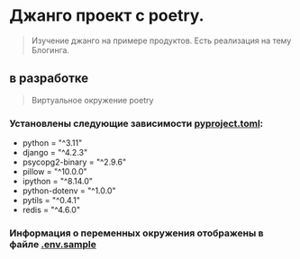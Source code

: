 # Джанго проект с poetry.
>Изучение  джанго на примере продуктов. Есть реализация на тему Блогинга. 
## в разработке

> Виртуальное окружение poetry

### Установлены следующие зависимости [pyproject.toml](pyproject.toml):
- python = "^3.11"
- django = "^4.2.3"
- psycopg2-binary = "^2.9.6"
- pillow = "^10.0.0"
- ipython = "^8.14.0"
- python-dotenv = "^1.0.0"
- pytils = "^0.4.1"
- redis = "^4.6.0"

### Информация о переменных окружения отображены в файле [.env.sample](.env.sample)
